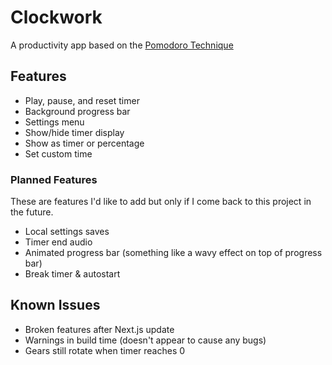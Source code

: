 # Clockwork

A productivity app based on the [Pomodoro Technique](https://todoist.com/productivity-methods/pomodoro-technique/)

## Features

- Play, pause, and reset timer
- Background progress bar
- Settings menu
- Show/hide timer display
- Show as timer or percentage
- Set custom time

### Planned Features

These are features I'd like to add but only if I come back to this project in the future.

- Local settings saves
- Timer end audio
- Animated progress bar (something like a wavy effect on top of progress bar)
- Break timer & autostart

## Known Issues

- Broken features after Next.js update
- Warnings in build time (doesn't appear to cause any bugs)
- Gears still rotate when timer reaches 0
